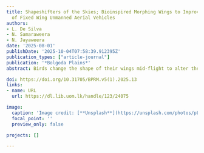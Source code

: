 ```yaml
---
title: Shapeshifters of the Skies; Bioinspired Morphing Wings to Improve Aerodynamics
  of Fixed Wing Unmanned Aerial Vehicles
authors:
- L. De Silva
- N. Samaraweera
- N. Jayaweera
date: '2025-08-01'
publishDate: '2025-10-04T07:58:39.912395Z'
publication_types: ["article-journal"]
publication: '*Bolgoda Plains*'
abstract: Birds change the shape of their wings mid-flight to alter their aerodynamic characteristics. Through such wing-morphing movements, they achieve impressive efficiency and agility. Inspired by these highly evolved biomechanics of bird wings, a seres of projects have been carried out to investigate methods of mimicking the morphing wings of birds and the changes in aerodynamic performance caused by such morphing movements. With a better understanding of the aerodynamic effects, morphing wings can be used to improve the aerodynamic performance of future Unmanned Aerial Vehicles.

doi: https://doi.org/10.31705/BPRM.v5(1).2025.13
links:
- name: URL
  url: https://dl.lib.uom.lk/handle/123/24075

image:
  caption: 'Image credit: [**Unsplash**](https://unsplash.com/photos/pLCdAaMFLTE)'
  focal_point: ''
  preview_only: false

projects: []

---
```

